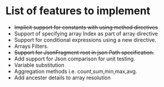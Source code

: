 # List of features to implement

* <del>Implicit support for constants with using method directives</del>  
* Support of specifying array Index as part of array directive
* Support for conditional expressions using a new directive.
* Arrays Filters.
* <del>Support for JsonFragment root in json Path specification.</del>
* Add support for Json comparison for unit testing.
* Variable substitution
* Aggregation methods i.e. count,sum,min,max,avg.
* Add ancester details to array resolution

